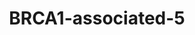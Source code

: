 ---
title: BRCA1-associated-5
layout: osd-exhibit
paper: config-mehta-2020
figure: BRCA1-associated-5
---